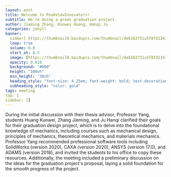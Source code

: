 ```yaml
---
layout: post
title: Welcome to PeakViewInnovators!
subtitle: We're doing a great graduation project.
author: Jieming Zhang, Kunwei Huang, Hanqi Ju
categories: jekyll
banner:
  video:[ https://thumbnail0.baidupcs.com/thumbnail/deb163731u5f8fd1341eac665f28cbf3?fid=1893106513-250528-525841008087200&time=1726290000&rt=sh&sign=FDTAER-DCb740ccc5511e5e8fedcff06b081203-FAhMbuAETdwSue8skM2IR5cNsyk%3D&expires=8h&chkv=0&chkbd=0&chkpc=&dp-logid=209453332767879480&dp-callid=0&file_type=0&size=c710_u400&quality=100&vuk=-&ft=video](https://res.cloudinary.com/dcmukymz2/image/upload/v1726414117/sgzzhxnipwf18feo2huk.jpg)
  loop: true
  volume: 0.8
  start_at: 8.5
  image: [https://thumbnail0.baidupcs.com/thumbnail/deb163731u5f8fd1341eac665f28cbf3?fid=1893106513-250528-525841008087200&time=1726290000&rt=sh&sign=FDTAER-DCb740ccc5511e5e8fedcff06b081203-FAhMbuAETdwSue8skM2IR5cNsyk%3D&expires=8h&chkv=0&chkbd=0&chkpc=&dp-logid=209453332767879480&dp-callid=0&file_type=0&size=c710_u400&quality=100&vuk=-&ft=video](https://res.cloudinary.com/dcmukymz2/image/upload/v1726414117/sgzzhxnipwf18feo2huk.jpg)
  opacity: 0.618
  background: "#000"
  height: "100vh"
  min_height: "38vh"
  heading_style: "font-size: 4.25em; font-weight: bold; text-decoration: underline"
  subheading_style: "color: gold"
tags: meeting
top: 1
sidebar: []
---
```


During the initial discussion with their thesis advisor, Professor Yang, students Huang Kunwei, Zhang Jieming, and Ju Hanqi clarified their goals for their graduation design project, which is to delve into the foundational knowledge of mechanics, including courses such as mechanical design, principles of mechanics, theoretical mechanics, and materials mechanics. Professor Yang recommended professional software tools including SolidWorks (version 2020), CAXA (version 2020), ANSYS (version 17.0), and ADAMS (version 2018), and invited the students to his office to copy these resources. Additionally, the meeting included a preliminary discussion on the ideas for the graduation project's proposal, laying a solid foundation for the smooth progress of the project.
```
